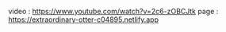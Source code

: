 video : https://www.youtube.com/watch?v=2c6-zOBCJtk
page : https://extraordinary-otter-c04895.netlify.app
